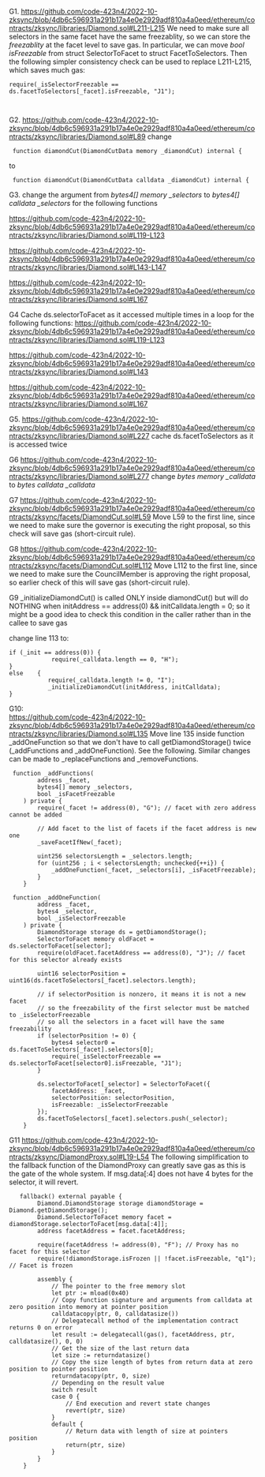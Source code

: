 
G1. https://github.com/code-423n4/2022-10-zksync/blob/4db6c596931a291b17a4e0e2929adf810a4a0eed/ethereum/contracts/zksync/libraries/Diamond.sol#L211-L215
We need to make sure all selectors in the same facet have the same freezablity, so we can store the *freezablity* at the facet level to save gas. In particular, we can move *bool isFreezable* from struct SelectorToFacet to struct FacetToSelectors. Then the following simpler consistency check can be used to replace L211-L215, which saves much gas:
```
require(_isSelectorFreezable == ds.facetToSelectors[_facet].isFreezable, "J1");



```

G2. https://github.com/code-423n4/2022-10-zksync/blob/4db6c596931a291b17a4e0e2929adf810a4a0eed/ethereum/contracts/zksync/libraries/Diamond.sol#L89
change
```
 function diamondCut(DiamondCutData memory _diamondCut) internal {
```
to
```
 function diamondCut(DiamondCutData calldata _diamondCut) internal {
```

G3. change the argument from *bytes4[] memory _selectors* to *bytes4[] calldata _selectors* for the following functions

https://github.com/code-423n4/2022-10-zksync/blob/4db6c596931a291b17a4e0e2929adf810a4a0eed/ethereum/contracts/zksync/libraries/Diamond.sol#L119-L123

https://github.com/code-423n4/2022-10-zksync/blob/4db6c596931a291b17a4e0e2929adf810a4a0eed/ethereum/contracts/zksync/libraries/Diamond.sol#L143-L147

https://github.com/code-423n4/2022-10-zksync/blob/4db6c596931a291b17a4e0e2929adf810a4a0eed/ethereum/contracts/zksync/libraries/Diamond.sol#L167

G4 Cache ds.selectorToFacet as it accessed multiple times in a loop for the following functions: 
 https://github.com/code-423n4/2022-10-zksync/blob/4db6c596931a291b17a4e0e2929adf810a4a0eed/ethereum/contracts/zksync/libraries/Diamond.sol#L119-L123

 https://github.com/code-423n4/2022-10-zksync/blob/4db6c596931a291b17a4e0e2929adf810a4a0eed/ethereum/contracts/zksync/libraries/Diamond.sol#L143

https://github.com/code-423n4/2022-10-zksync/blob/4db6c596931a291b17a4e0e2929adf810a4a0eed/ethereum/contracts/zksync/libraries/Diamond.sol#L167

G5. https://github.com/code-423n4/2022-10-zksync/blob/4db6c596931a291b17a4e0e2929adf810a4a0eed/ethereum/contracts/zksync/libraries/Diamond.sol#L227
cache ds.facetToSelectors as it is accessed twice

G6 https://github.com/code-423n4/2022-10-zksync/blob/4db6c596931a291b17a4e0e2929adf810a4a0eed/ethereum/contracts/zksync/libraries/Diamond.sol#L277
change *bytes memory _calldata* to *bytes calldata _calldata*

G7 https://github.com/code-423n4/2022-10-zksync/blob/4db6c596931a291b17a4e0e2929adf810a4a0eed/ethereum/contracts/zksync/facets/DiamondCut.sol#L59
Move L59 to the first line, since we need to make sure the governor is executing the right proposal, so this check will save gas (short-circuit rule).

G8  https://github.com/code-423n4/2022-10-zksync/blob/4db6c596931a291b17a4e0e2929adf810a4a0eed/ethereum/contracts/zksync/facets/DiamondCut.sol#L112
Move L112 to the first line, since we need to make sure the CouncilMember is approving the right proposal, so earlier check of this will save gas (short-circuit rule).

G9 _initializeDiamondCut() is called ONLY inside diamondCut() but will do NOTHING when 
initAddress == address(0) && initCalldata.length = 0; so it might be a good idea to check this condition in the caller
rather than in the callee to save gas

change line 113 to:
```
if (_init == address(0)) {
            require(_calldata.length == 0, "H"); 
} 
else    {
           require(_calldata.length != 0, "I"); 
           _initializeDiamondCut(initAddress, initCalldata);
}

```
G10:  
https://github.com/code-423n4/2022-10-zksync/blob/4db6c596931a291b17a4e0e2929adf810a4a0eed/ethereum/contracts/zksync/libraries/Diamond.sol#L135
Move line 135 inside function _addOneFunction so that we don't have to call getDiamondStorage() twice (_addFunctions and _addOneFunction). See the following. Similar changes can be made to _replaceFunctions and _removeFunctions. 

```
 function _addFunctions(
        address _facet,
        bytes4[] memory _selectors,
        bool _isFacetFreezable
    ) private {
        require(_facet != address(0), "G"); // facet with zero address cannot be added

        // Add facet to the list of facets if the facet address is new one
        _saveFacetIfNew(_facet);

        uint256 selectorsLength = _selectors.length;
        for (uint256 ; i < selectorsLength; unchecked{++i}) {
            _addOneFunction(_facet, _selectors[i], _isFacetFreezable);
        }
    }

 function _addOneFunction(
        address _facet,
        bytes4 _selector,
        bool _isSelectorFreezable
    ) private {
        DiamondStorage storage ds = getDiamondStorage();
        SelectorToFacet memory oldFacet = ds.selectorToFacet[selector];
        require(oldFacet.facetAddress == address(0), "J"); // facet for this selector already exists

        uint16 selectorPosition = uint16(ds.facetToSelectors[_facet].selectors.length);

        // if selectorPosition is nonzero, it means it is not a new facet
        // so the freezability of the first selector must be matched to _isSelectorFreezable
        // so all the selectors in a facet will have the same freezability
        if (selectorPosition != 0) {
            bytes4 selector0 = ds.facetToSelectors[_facet].selectors[0];
            require(_isSelectorFreezable == ds.selectorToFacet[selector0].isFreezable, "J1");
        }

        ds.selectorToFacet[_selector] = SelectorToFacet({
            facetAddress: _facet,
            selectorPosition: selectorPosition,
            isFreezable: _isSelectorFreezable
        });
        ds.facetToSelectors[_facet].selectors.push(_selector);
    }

```


G11 https://github.com/code-423n4/2022-10-zksync/blob/4db6c596931a291b17a4e0e2929adf810a4a0eed/ethereum/contracts/zksync/DiamondProxy.sol#L19-L54
The following simplification to the fallback function of the DiamondProxy can greatly save gas as this is the gate of the whole system. If msg.data[:4] does not have 4 bytes for the selector, it will revert. 
```
   fallback() external payable {
        Diamond.DiamondStorage storage diamondStorage = Diamond.getDiamondStorage();
        Diamond.SelectorToFacet memory facet = diamondStorage.selectorToFacet[msg.data[:4]];
        address facetAddress = facet.facetAddress;

        require(facetAddress != address(0), "F"); // Proxy has no facet for this selector
        require(!diamondStorage.isFrozen || !facet.isFreezable, "q1"); // Facet is frozen

        assembly {
            // The pointer to the free memory slot
            let ptr := mload(0x40)
            // Copy function signature and arguments from calldata at zero position into memory at pointer position
            calldatacopy(ptr, 0, calldatasize())
            // Delegatecall method of the implementation contract returns 0 on error
            let result := delegatecall(gas(), facetAddress, ptr, calldatasize(), 0, 0)
            // Get the size of the last return data
            let size := returndatasize()
            // Copy the size length of bytes from return data at zero position to pointer position
            returndatacopy(ptr, 0, size)
            // Depending on the result value
            switch result
            case 0 {
                // End execution and revert state changes
                revert(ptr, size)
            }
            default {
                // Return data with length of size at pointers position
                return(ptr, size)
            }
        }
    }
```



